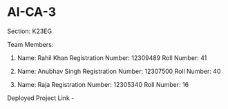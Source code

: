 # AI-CA-3

Section: K23EG

Team Members:

1. Name: Rahil Khan
   Registration Number: 12309489
   Roll Number: 41

2. Name: Anubhav Singh
   Registration Number: 12307500
   Roll Number: 40

3. Name: Raja
   Registration Number: 12305340
   Roll Number: 16


Deployed Project Link - 
